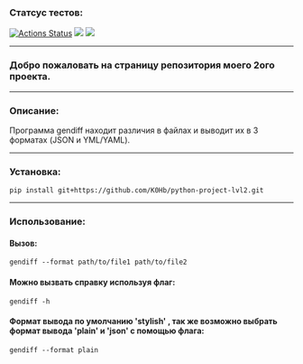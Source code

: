 ### Статсус тестов:
[![Actions Status](https://github.com/K0Hb/python-project-lvl2/workflows/hexlet-check/badge.svg)](https://github.com/K0Hb/python-project-lvl2/actions)
<a href="https://codeclimate.com/github/K0Hb/python-project-lvl2/test_coverage"><img src="https://api.codeclimate.com/v1/badges/568fa041cd5ff0b16dc4/test_coverage" /></a>
<a href="https://codeclimate.com/github/K0Hb/python-project-lvl2/maintainability"><img src="https://api.codeclimate.com/v1/badges/568fa041cd5ff0b16dc4/maintainability" /></a>
____
### Добро пожаловать на страницу репозитория моего 2ого проекта. 
______
### Описание:
Программа gendiff находит различия в файлах и выводит их в 3 форматах (JSON и YML/YAML).
______
### Установка:
`pip install git+https://github.com/K0Hb/python-project-lvl2.git`
______
### Использование:
#### Вызов:
`gendiff --format path/to/file1 path/to/file2`
#### Можно вызвать справку используя флаг:
`gendiff -h`
#### Формат вывода  по умолчанию 'stylish' , так же возможно выбрать формат вывода 'plain' и 'json' с помощью флага:
`gendiff --format plain`